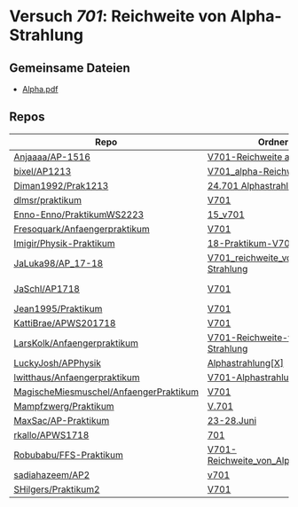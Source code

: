 # Versuch *701*: Reichweite von Alpha-Strahlung

## Gemeinsame Dateien
- [Alpha.pdf](https://docs.google.com/viewer?url=https://raw.githubusercontent.com/JaSchl/AP1718/master/V701/Alpha.pdf)

## Repos

|                                          Repo                                          |                                                               Ordner                                                                |                                                                                                                                                      PDFs                                                                                                                                                       |
|----------------------------------------------------------------------------------------|-------------------------------------------------------------------------------------------------------------------------------------|-----------------------------------------------------------------------------------------------------------------------------------------------------------------------------------------------------------------------------------------------------------------------------------------------------------------|
|[Anjaaaa/AP-1516](../repo/Anjaaaa/AP-1516)                                              |[V701-Reichweite a Strahlung](https://github.com/anjabeck/AP-1516/tree/master/V701-Reichweite%20a%20Strahlung)                       |–                                                                                                                                                                                                                                                                                                                |
|[bixel/AP1213](../repo/bixel/AP1213)                                                    |[V701_alpha-Reichweite](https://github.com/bixel/AP1213/tree/master/V701_alpha-Reichweite)                                           |[00_protokoll.pdf](https://docs.google.com/viewer?url=https://raw.githubusercontent.com/bixel/AP1213/master/V701_alpha-Reichweite/00_protokoll.pdf)                                                                                                                                                              |
|[Diman1992/Prak1213](../repo/Diman1992/Prak1213)                                        |[24.701 Alphastrahlung](https://github.com/Diman1992/Prak1213/tree/master/24.701%20Alphastrahlung)                                   |–                                                                                                                                                                                                                                                                                                                |
|[dlmsr/praktikum](../repo/dlmsr/praktikum)                                              |[V701](https://github.com/dlmsr/praktikum/tree/master/V701)                                                                          |–                                                                                                                                                                                                                                                                                                                |
|[Enno-Enno/PraktikumWS2223](../repo/Enno-Enno/PraktikumWS2223)                          |[15_v701](https://github.com/Enno-Enno/PraktikumWS2223/tree/main/15_v701)                                                            |–                                                                                                                                                                                                                                                                                                                |
|[Fresoquark/Anfaengerpraktikum](../repo/Fresoquark/Anfaengerpraktikum)                  |[V701](https://github.com/Fresoquark/Anfaengerpraktikum/tree/master/V701)                                                            |–                                                                                                                                                                                                                                                                                                                |
|[Imigir/Physik-Praktikum](../repo/Imigir/Physik-Praktikum)                              |[18-Praktikum-V701](https://github.com/Imigir/Physik-Praktikum/tree/master/18-Praktikum-V701)                                        |–                                                                                                                                                                                                                                                                                                                |
|[JaLuka98/AP_17-18](../repo/JaLuka98/AP_17-18)                                          |[V701_reichweite_von_alpha-Strahlung](https://github.com/JaLuka98/AP_17-18/tree/master/V701_reichweite_von_alpha-Strahlung)          |–                                                                                                                                                                                                                                                                                                                |
|[JaSchl/AP1718](../repo/JaSchl/AP1718)                                                  |[V701](https://github.com/JaSchl/AP1718/tree/master/V701)                                                                            |[Carolinjacquelinev701korrigiert.pdf](https://docs.google.com/viewer?url=https://raw.githubusercontent.com/JaSchl/AP1718/master/V701/Carolinjacquelinev701korrigiert.pdf)<br/>[messwerte701.pdf](https://docs.google.com/viewer?url=https://raw.githubusercontent.com/JaSchl/AP1718/master/V701/messwerte701.pdf)|
|[Jean1995/Praktikum](../repo/Jean1995/Praktikum)                                        |[V701](https://github.com/Jean1995/Praktikum/tree/master/V701)                                                                       |[V701.pdf](https://docs.google.com/viewer?url=https://raw.githubusercontent.com/Jean1995/Praktikum/master/Protokolle_Fertig/V701.pdf)                                                                                                                                                                            |
|[KattiBrae/APWS201718](../repo/KattiBrae/APWS201718)                                    |[V701](https://github.com/KattiBrae/APWS201718/tree/master/AP2/V701)                                                                 |–                                                                                                                                                                                                                                                                                                                |
|[LarsKolk/Anfaengerpraktikum](../repo/LarsKolk/Anfaengerpraktikum)                      |[V701-Reichweite-von-alpha-Strahlung](https://github.com/LarsKolk/Anfaengerpraktikum/tree/master/V701-Reichweite-von-alpha-Strahlung)|–                                                                                                                                                                                                                                                                                                                |
|[LuckyJosh/APPhysik](../repo/LuckyJosh/APPhysik)                                        |[Alphastrahlung[X]](https://github.com/LuckyJosh/APPhysik/tree/master/Alphastrahlung%5BX%5D)                                         |–                                                                                                                                                                                                                                                                                                                |
|[lwitthaus/Anfaengerpraktikum](../repo/lwitthaus/Anfaengerpraktikum)                    |[V701-Alphastrahlung](https://github.com/lwitthaus/Anfaengerpraktikum/tree/master/V701-Alphastrahlung)                               |–                                                                                                                                                                                                                                                                                                                |
|[MagischeMiesmuschel/AnfaengerPraktikum](../repo/MagischeMiesmuschel/AnfaengerPraktikum)|[V701](https://github.com/MagischeMiesmuschel/AnfaengerPraktikum/tree/master/V701)                                                   |–                                                                                                                                                                                                                                                                                                                |
|[Mampfzwerg/Praktikum](../repo/Mampfzwerg/Praktikum)                                    |[V.701](https://github.com/Mampfzwerg/Praktikum/tree/master/V.701)                                                                   |[main.pdf](https://docs.google.com/viewer?url=https://raw.githubusercontent.com/Mampfzwerg/Praktikum/master/V.701/latex-template/main.pdf)                                                                                                                                                                       |
|[MaxSac/AP-Praktikum](../repo/MaxSac/AP-Praktikum)                                      |[23-28.Juni](https://github.com/MaxSac/AP-Praktikum/tree/master/23-28.Juni)                                                          |–                                                                                                                                                                                                                                                                                                                |
|[rkallo/APWS1718](../repo/rkallo/APWS1718)                                              |[701](https://github.com/rkallo/APWS1718/tree/master/701)                                                                            |[main.pdf](https://docs.google.com/viewer?url=https://raw.githubusercontent.com/rkallo/APWS1718/master/701/main.pdf)                                                                                                                                                                                             |
|[Robubabu/FFS-Praktikum](../repo/Robubabu/FFS-Praktikum)                                |[V701-Reichweite_von_Alphastrahlung](https://github.com/Robubabu/FFS-Praktikum/tree/master/V701-Reichweite_von_Alphastrahlung)       |–                                                                                                                                                                                                                                                                                                                |
|[sadiahazeem/AP2](../repo/sadiahazeem/AP2)                                              |[v701](https://github.com/sadiahazeem/AP2/tree/main/YoungAlphaDerEchteDuWeisst/latex-template/v701)                                  |–                                                                                                                                                                                                                                                                                                                |
|[SHilgers/Praktikum2](../repo/SHilgers/Praktikum2)                                      |[V701](https://github.com/SHilgers/Praktikum2/tree/master/V701)                                                                      |–                                                                                                                                                                                                                                                                                                                |
